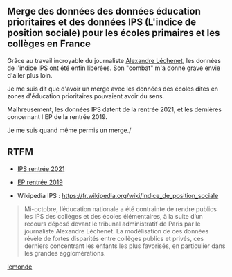 ## Merge des données des données éducation prioritaires et des données IPS (L'indice de position sociale) pour les écoles primaires et les collèges en France

Grâce au travail incroyable du journaliste [Alexandre Léchenet](https://twitter.com/alphoenix), les données de l'indice IPS ont été enfin libérées. Son "combat" m'a donné grave envie d'aller plus loin.

Je me suis dit que d'avoir un merge avec les données des écoles dites en zones d'éducation prioritaires pouvaient avoir du sens.

Malhreusement, les données IPS datent de la rentrée 2021, et les dernières concernant l'EP de la rentrée 2019.

Je me suis quand même permis un merge./


## RTFM

-  [IPS rentrée 2021](https://www.data.gouv.fr/fr/datasets/indices-de-position-sociale-dans-les-ecoles-de-france-metropolitaine-et-drom/)

-  [EP rentrée 2019](https://data.education.gouv.fr/explore/dataset/fr-en-ecoles-ep/table/)

-  Wikipedia IPS : https://fr.wikipedia.org/wiki/Indice_de_position_sociale

> Mi-octobre, l’éducation nationale a été contrainte de rendre publics les IPS des collèges et des écoles élémentaires, à la suite d’un recours déposé devant le tribunal administratif de Paris par le journaliste Alexandre Léchenet. La modélisation de ces données révèle de fortes disparités entre collèges publics et privés, ces derniers concentrant les enfants les plus favorisés, en particulier dans les grandes agglomérations.

[lemonde](https://www.lemonde.fr/les-decodeurs/article/2022/11/08/l-ips-cet-outil-qui-revele-l-ampleur-de-l-entre-soi-dans-les-colleges-prives_6148909_4355770.html)

